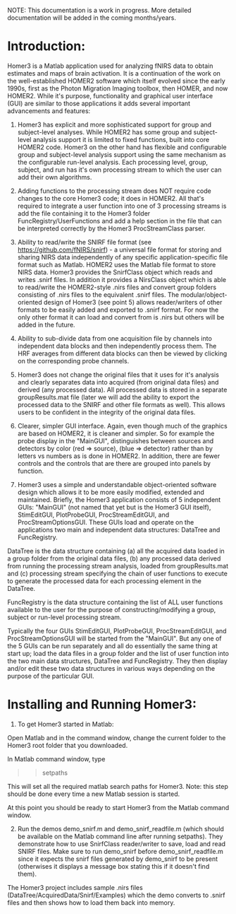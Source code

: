 
NOTE: This documentation is a work in progress. More detailed documentation will be added in the coming months/years.


Introduction:
=============
Homer3 is a Matlab application used for analyzing fNIRS data to obtain estimates and maps of brain activation. It is a continuation of the work on the well-established HOMER2 software which itself evolved since the early 1990s, first as the Photon Migration Imaging toolbox, then HOMER, and now HOMER2. While it's purpose, functionality and graphical user interface (GUI) are similar to those applications it adds several important advancements and features:  

1) Homer3 has explicit and more sophisticated support for group and subject-level analyses. While HOMER2 has some group and subject-level analysis support it is limited to fixed functions, built into core HOMER2 code. Homer3 on the other hand has flexible and configurable group and subject-level analysis support using the same mechanism as the configurable run-level analysis. Each processing level, group, subject, and run has it's own processing stream to which the user can add their own algorithms.  

2) Adding functions to the processing stream does NOT require code changes to the core Homer3 code; it does in HOMER2. All that's required  to integrate a user function into one of 3 processing streams is add the file containing it to the Homer3 folder FuncRegistry/UserFunctions and add a help section in the file that can be interpreted correctly by the Homer3 ProcStreamClass parser.

3) Ability to read/write the SNIRF file format (see https://github.com/fNIRS/snirf) - a universal file format for storing and sharing NIRS data independently of any specific application-specific file format such as Matlab. HOMER2 uses the Matlab file format to store NIRS data. Homer3 provides the SnirfClass object which reads and writes .snirf files. In addition it provides a NirsClass object which is able to read/write the HOMER2-style .nirs files and convert group folders consisting of .nirs files to the equivalent .snirf files. The modular/object-oriented design of Homer3 (see point 5) allows reader/writers of other formats to be easily added and exported to .snirf format. For now the only other format it can load and convert from is .nirs but others will be added in the future.  

4) Ability to sub-divide data from one acquisition file by channels into independent data blocks and then independently process them. The HRF averages from different data blocks can then be viewed by clicking on the corresponding probe channels.

5) Homer3 does not change the original files that it uses for it's analysis and clearly separates data into acquired (from original data files) and derived (any processed data). All processed data is stored in a separate groupResults.mat file (later we will add the ability to export the processed data to the SNIRF and other file formats as well). This allows users to be confident in the integrity of the original data files. 

6) Clearer, simpler GUI interface. Again, even though much of the graphics are based on HOMER2, it is cleaner and simpler. So for example the probe display in the "MainGUI", distinguishes between sources and detectors by color (red => source), (blue => detector) rather than by letters vs numbers as is done in HOMER2. In addition, there are fewer controls and the controls that are there are grouped into panels by function.  

7) Homer3 uses a simple and understandable object-oriented software design which allows it to be more easily modified, extended and maintained. Briefly, the Homer3 application consists of 5 independent GUIs: "MainGUI" (not named that yet but is the Homer3 GUI itself), StimEditGUI, PlotProbeGUI, ProcStreamEditGUI, and ProcStreamOptionsGUI. These GUIs load and operate on the applications two main and independent data structures: DataTree and FuncRegistry. 

DataTree is the data structure containing (a) all the acquired data loaded in a group folder from the original data files, (b) any processed data derived from running the processing stream analysis, loaded from groupResults.mat and (c) processing stream specifying the chain of user functions to execute to generate the processed data for each processing element in the DataTree. 

FuncRegistry is the data structure containing the list of ALL user functions available to the user for the purpose of constructing/modifying a group, subject or run-level processing stream. 

Typically the four GUIs StimEditGUI, PlotProbeGUI, ProcStreamEditGUI, and ProcStreamOptionsGUI will be started from the "MainGUI".
But any one of the 5 GUIs can be run separately and all do essentially the same thing at start up; load the data files in a group folder and the list of user function into the two main data structures, DataTree and FuncRegistry. They then display and/or edit these two data structures in various ways depending on the purpose of the particular GUI. 


Installing and Running Homer3:
==============================

1. To get Homer3 started in Matlab:

Open Matlab and in the command window, change the current folder to the Homer3 root folder that you downloaded. 

In Matlab command window, type

   >> setpaths

This will set all the required matlab search paths for Homer3. Note: this step should be done every time a new Matlab session is started. 

At this point you should be ready to start Homer3 from the Matlab command window.

2. Run the demos demo_snirf.m and demo_snirf_readfile.m (which should be available on the Matlab command line after running setpaths). They demonstrate how to use SnirfClass reader/writer to save, load and read SNIRF files. Make sure to run demo_snirf before demo_snirf_readfile.m since it expects the snirf files generated by demo_snirf to be present (otherwises it displays a message box stating this if it doesn't find them). 

The Homer3 project includes sample .nirs files (DataTree/AcquiredData/Snirf/Examples) which the demo converts to .snirf files and then shows how to load them back into memory. 

